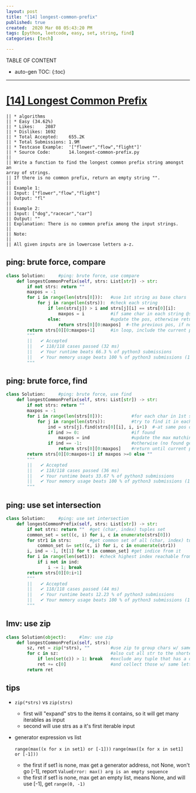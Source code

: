 ```yaml
---
layout: post
title: "[14] longest-common-prefix"
published: true
created:  2020 Mar 08 05:43:20 PM
tags: [python, leetcode, easy, set, string, find]
categories: [tech]

---
```


TABLE OF CONTENT

* auto-gen TOC:
{:toc}

- - -

# [[14] Longest Common Prefix](https://leetcode.com/problems/longest-common-prefix/description/)

    || * algorithms
    || * Easy (34.62%)
    || * Likes:    2087
    || * Dislikes: 1692
    || * Total Accepted:    655.2K
    || * Total Submissions: 1.9M
    || * Testcase Example:  '["flower","flow","flight"]'
    || * Source Code:       14.longest-common-prefix.py
    || 
    || Write a function to find the longest common prefix string amongst an
    array of strings.
    || If there is no common prefix, return an empty string "".
    || 
    || Example 1:
    || Input: ["flower","flow","flight"]
    || Output: "fl"
    || 
    || Example 2:
    || Input: ["dog","racecar","car"]
    || Output: ""
    || Explanation: There is no common prefix among the input strings.
    || 
    || Note:
    || 
    || All given inputs are in lowercase letters a-z.

## ping: brute force, compare

```python
class Solution:     #ping: brute force, use compare
    def longestCommonPrefix(self, strs: List[str]) -> str:
        if not strs: return ""
        maxpos = -1
        for i in range(len(strs[0])):   #use 1st string as base chars
            for j in range(len(strs)):  #check each string
                if len(strs[j]) > i and strs[j][i] == strs[0][i]:
                    maxpos = i          #if same char in each string @same pos
                else:                   #update the pos, otherwise return until
                    return strs[0][0:maxpos]  #-the previous pos, if no return
        return strs[0][0:maxpos+1]      #in loop, include the current pos also
        """
        ||   ✔ Accepted
        ||   ✔ 118/118 cases passed (32 ms)
        ||   ✔ Your runtime beats 66.3 % of python3 submissions
        ||   ✔ Your memory usage beats 100 % of python3 submissions (12.9 MB)
        """
```

## ping: brute force, find

```python
class Solution:     #ping: brute force, use find
    def longestCommonPrefix(self, strs: List[str]) -> str:
        if not strs: return ""
        maxpos = -1
        for i in range(len(strs[0])):           #for each char in 1st string
            for j in range(len(strs)):          #try to find it in each string
                ind = strs[j].find(strs[0][i], i, i+1)  #-at same pos only
                if ind >= 0:                    #if found
                    maxpos = ind                #update the max matching pos
                if ind == -1:                   #otherwise (no found get -1)
                    return strs[0][0:maxpos]    #return until current pos
        return strs[0][0:maxpos+1] if maxpos >=0 else ""
        """
        ||   ✔ Accepted
        ||   ✔ 118/118 cases passed (36 ms)
        ||   ✔ Your runtime beats 33.67 % of python3 submissions
        ||   ✔ Your memory usage beats 100 % of python3 submissions (12.9 MB)
        """
```

## ping: use set intersection

```python
class Solution:     #ping: use set intersection
    def longestCommonPrefix(self, strs: List[str]) -> str:
        if not strs: return ""  #get (char, index) tuples set
        common_set = set((c, i) for i, c in enumerate(strs[0]))
        for str1 in strs:       #get common set of all (char, index) tuples
            common_set &= set((c, i) for i, c in enumerate(str1))
        i, ind = -1, [t[1] for t in common_set] #get indice from it
        for i in range(len(set1)):  #check highest index reachable from 0
            if i not in ind:
                i -= 1; break
        return strs[0][0:i+1]
        """
        ||   ✔ Accepted
        ||   ✔ 118/118 cases passed (44 ms)
        ||   ✔ Your runtime beats 12.23 % of python3 submissions
        ||   ✔ Your memory usage beats 100 % of python3 submissions (12.9 MB)
        """
```

## lmv: use zip

```python
class Solution(object):     #lmv: use zip
    def longestCommonPrefix(self, strs):
        sz, ret = zip(*strs), ""        #use zip to group chars w/ same index
        for c in sz:                    #also cut all str to the shortest
            if len(set(c)) > 1: break   #exclude any tuple that has a diff char
            ret += c[0]                 #and collect those w/ same letter
        return ret
```

## tips

* `zip(*strs)` vs `zip(strs)`

    - first will "expand" strs to the items it contains, so it will get many
    iterables as input
    - second will use strs as a it's first iterable input

* generator expression vs list

    `range(max((x for x in set1) or [-1]))`
    `range(max([x for x in set1] or [-1]))`

  - the first if set1 is none, max get a generator address, not None, won't go
    [-1], report `ValueError: max() arg is an empty sequence`
  - the first if set1 is none, max get an empty list, means None, and will use
    [-1], get `range(0, -1)`


